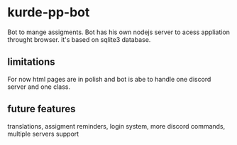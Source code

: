 # kurde-pp-bot
Bot to mange assigments. Bot has his own nodejs server to acess appliation throught browser.
it's based on sqlite3 database. 
## limitations
For now html pages are in polish and bot is abe to handle one discord server and one class. 
## future features
translations, assigment reminders, login system, more discord commands, multiple servers support
